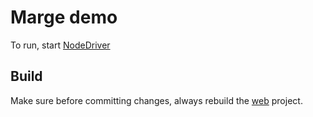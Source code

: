 # Marge demo

To run, start [NodeDriver](https://github.com/corda-codeclub/marge/blob/master/cordapp/src/test/kotlin/net/cordaclub/marge/NodeDriver.kt)

## Build

Make sure before committing changes, always rebuild the [web](cordapp/src/main/web/README.md) project.

